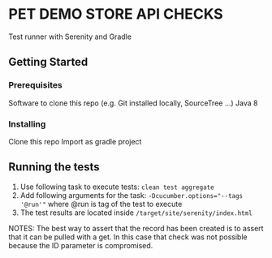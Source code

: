 # PET DEMO STORE API CHECKS

Test runner with Serenity and Gradle

## Getting Started

### Prerequisites

Software to clone this repo (e.g. Git installed locally, SourceTree ...)
Java 8

### Installing

Clone this repo
Import as gradle project

## Running the tests 

1. Use following task to execute tests: 
`clean test aggregate`
2. Add following arguments for the task:
`-Dcucumber.options="--tags '@run'"` where @run is tag of the test to execute
2.  The test results are located inside `/target/site/serenity/index.html`

NOTES: The best way to assert that the record has been created is to assert that it can be pulled with a get.
In this case that check was not possible because the ID parameter is compromised.